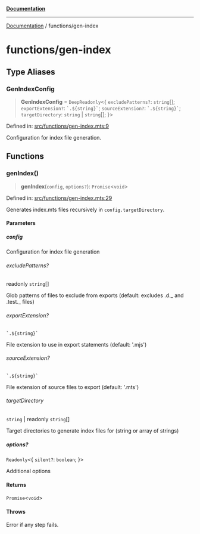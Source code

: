 [**Documentation**](../README.md)

---

[Documentation](../README.md) / functions/gen-index

# functions/gen-index

## Type Aliases

### GenIndexConfig

> **GenIndexConfig** = `DeepReadonly`\<\{ `excludePatterns?`: `string`[]; `exportExtension?`: `` `.${string}` ``; `sourceExtension?`: `` `.${string}` ``; `targetDirectory`: `string` \| `string`[]; \}\>

Defined in: [src/functions/gen-index.mts:9](https://github.com/noshiro-pf/ts-repo-utils/blob/main/src/functions/gen-index.mts#L9)

Configuration for index file generation.

## Functions

### genIndex()

> **genIndex**(`config`, `options?`): `Promise`\<`void`\>

Defined in: [src/functions/gen-index.mts:29](https://github.com/noshiro-pf/ts-repo-utils/blob/main/src/functions/gen-index.mts#L29)

Generates index.mts files recursively in `config.targetDirectory`.

#### Parameters

##### config

Configuration for index file generation

###### excludePatterns?

readonly `string`[]

Glob patterns of files to exclude from exports (default: excludes .d._ and .test._ files)

###### exportExtension?

`` `.${string}` ``

File extension to use in export statements (default: '.mjs')

###### sourceExtension?

`` `.${string}` ``

File extension of source files to export (default: '.mts')

###### targetDirectory

`string` \| readonly `string`[]

Target directories to generate index files for (string or array of strings)

##### options?

`Readonly`\<\{ `silent?`: `boolean`; \}\>

Additional options

#### Returns

`Promise`\<`void`\>

#### Throws

Error if any step fails.
